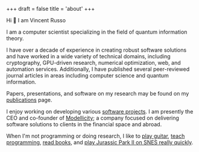 +++
draft = false
title = 'about'
+++

Hi 👋 I am Vincent Russo

I am a computer scientist specializing in the field of quantum information theory.

I have over a decade of experience in creating robust software solutions and have worked in a wide variety of technical
domains, including cryptography, GPU-driven research, numerical optimization, web, and automation services.
Additionally, I have published several peer-reviewed journal articles in areas including computer science and quantum
information.

Papers, presentations, and software on my research may be found on my [publications](/papers) page.

I enjoy working on developing various [software projects](/code).
I am presently the CEO and co-founder of [Modellicity](https://www.modellicity.com/); a company focused on delivering software solutions to clients in the financial space and abroad.

When I'm not programming or doing research, I like to [play guitar](https://www.youtube.com/watch?v=DpjVJ76pLMY), [teach programming](http://bit.ly/lucidcode), [read books](https://www.goodreads.com/captainhampton), and [play Jurassic Park II on SNES really quickly](http://speeddemosarchive.com/JurassicPark2SNES.html).
